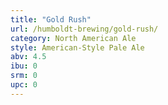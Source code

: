 ```yaml
---
title: "Gold Rush"
url: /humboldt-brewing/gold-rush/
category: North American Ale
style: American-Style Pale Ale
abv: 4.5
ibu: 0
srm: 0
upc: 0
---
```


